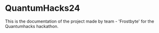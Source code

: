 # QuantumHacks24
This is the documentation of the project made by team - 'Frostbyte' for the Quantumhacks hackathon.
